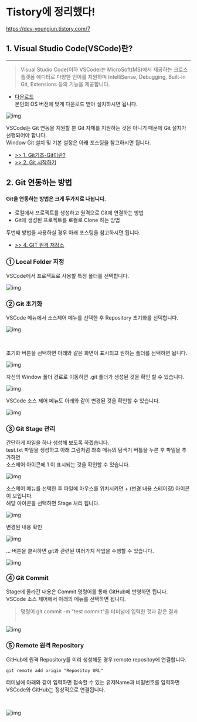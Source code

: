 # Tistory에 정리했다!


https://dev-youngjun.tistory.com/7


<h2>1. Visual Studio Code(VSCode)란?</h2>
<hr />
<blockquote>
<p>Visual Studio Code(이하 VSCode)는 MicroSoft(MS)에서 제공하는 크로스 플랫폼 에디터로 다양한 언어를 지원하며 IntelliSense, Debugging, Built-in Git, Extensions 등의 기능을 제공합니다.</p>
</blockquote>
<ul>
<li><a href="https://code.visualstudio.com/">다운로드</a><br />본인의 OS 버전에 맞게 다운로드 받아 설치하시면 됩니다.</li>
</ul>

![img](/docs/.vuepress/public/images/img-git/git-vscode-01.png)

<p>VSCode는 Git 연동을 지원할 뿐 Git 자체를 지원하는 것은 아니기 때문에 Git 설치가 선행되어야 합니다.<br />Window Git 설치 및 기본 설정은 아래 포스팅을 참고하시면 됩니다.</p>
<ul>
<li><a href="https://jun108059.github.io/devlog/2019/07/15/git%EA%B8%B0%EC%B4%88-git%EC%9D%B4%EB%9E%80/">&gt;&gt; 1. Git기초-Git이란?</a></li>
<li><a href="https://jun108059.github.io/devlog/2019/07/15/git%EA%B8%B0%EC%B4%88-git%EC%9D%B4%EB%9E%80/">&gt;&gt; 2. Git 시작하기</a></li>
</ul>
<h2>2. Git 연동하는 방법</h2>
<h4>Git을 연동하는 방법은 크게 두가지로 나뉩니다.</h4>
<ul>
<li>로컬에서 프로젝트를 생성하고 원격으로 Git에 연결하는 방법</li>
<li>Git에 생성된 프로젝트를 로컬로 Clone 하는 방법</li>
</ul>
<p>두번째 방법을 사용하실 경우 아래 포스팅을 참고하시면 됩니다.</p>
<ul>
<li><a href="https://youngjunstudy.wordpress.com/2019/07/15/4-git-%ec%9b%90%ea%b2%a9-%ec%a0%80%ec%9e%a5%ec%86%8c/">&gt;&gt; 4. GIT 원격 저장소</a></li>
</ul>
<h3>① Local Folder 지정</h3>
<p>VSCode에서 프로젝트로 사용할 특정 폴더를 선택합니다.</p>

![img](/docs/.vuepress/public/images/img-git/git-vscode-02.png)

<h3>② Git 초기화</h3>
<p>VSCode 메뉴에서 소스제어 메뉴를 선택한 후 Repository 초기화를 선택합니다.</p>

![img](/docs/.vuepress/public/images/img-git/git-vscode-03.png)

<p>&nbsp;</p>
<p>초기화 버튼을 선택하면 아래와 같은 화면이 표시되고 원하는 폴더를 선택하면 됩니다.</p>

![img](/docs/.vuepress/public/images/img-git/git-vscode-04.png)

<p>자신의 Window 폴더 경로로 이동하면 .git 폴더가 생성된 것을 확인 할 수 있습니다.</p>

![img](/docs/.vuepress/public/images/img-git/git-vscode-05.png)

<p>VSCode 소스 제어 메뉴도 아래와 같이 변경된 것을 확인할 수 있습니다.</p>

![img](/docs/.vuepress/public/images/img-git/git-vscode-06.png)

<h3>③ Git Stage 관리</h3>
<p>간단하게 파일을 하나 생성해 보도록 하겠습니다.<br />test.txt 파일을 생성하고 아래 그림처럼 좌측 메뉴의 탐색기 버틀을 누른 후 파일을 추가하면<br />소스제어 아이콘에 1 이 표시되는 것을 확인할 수 있습니다.</p>

![img](/docs/.vuepress/public/images/img-git/git-vscode-07.png)

<p>소스제어 메뉴를 선택한 후 파일에 마우스를 위치시키면 + (변경 내용 스테이징) 아이콘이 보입니다.<br />해당 아이콘을 선택하면 Stage 처리 됩니다.</p>

![img](/docs/.vuepress/public/images/img-git/git-vscode-08.png)

<p>변경된 내용 확인</p>

![img](/docs/.vuepress/public/images/img-git/git-vscode-09.png)

<p>... 버튼을 클릭하면 git과 관련된 여러가지 작업을 수행할 수 있습니다.</p>

![img](/docs/.vuepress/public/images/img-git/git-vscode-10.png)

<h3>④ Git Commit</h3>
<p>Stage에 올라간 내용은 Commit 명령어를 통해 GitHub에 반영하면 됩니다.<br />VSCode 소스 제어에서 아래의 메뉴를 선택하면 됩니다.</p>
<blockquote>
<p>명령어 git commit -m "test commit"을 터미널에 입력한 것과 같은 결과<br /><br /></p>
</blockquote>

![img](/docs/.vuepress/public/images/img-git/git-vscode-11.png)

<h3>⑤ Remote 원격 Repository</h3>
<p>GitHub에 원격 Repository를 미리 생성해둔 경우 remote repositoy에 연결합니다.</p>
<pre class="dockerfile"><code>git remote add origin "Repositoy URL"</code></pre>
<p>터미널에 아래와 같이 입력하면 접속할 수 있는 유저Name과 비밀번호를 입력하면<br />VSCode와 GitHub는 정상적으로 연결됩니다.</p>
<p>&nbsp;</p>

![img](/docs/.vuepress/public/images/img-git/git-vscode-12.png)

<p>&nbsp;</p>
